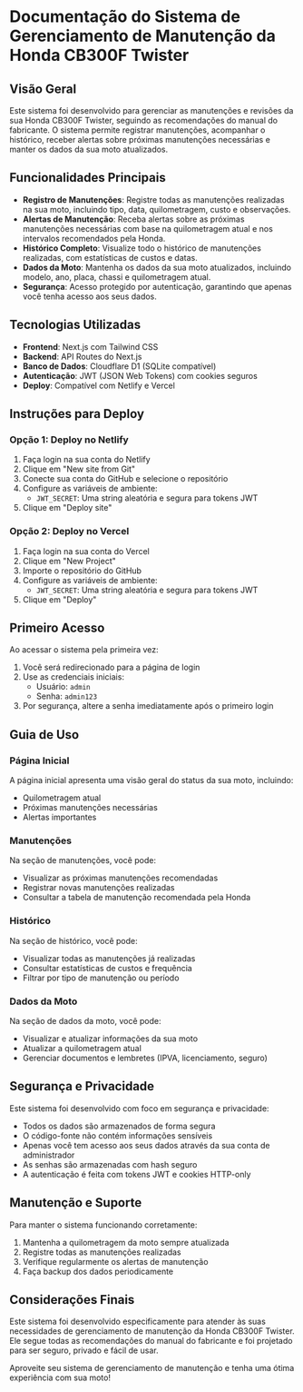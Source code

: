 # Documentação do Sistema de Gerenciamento de Manutenção da Honda CB300F Twister

## Visão Geral

Este sistema foi desenvolvido para gerenciar as manutenções e revisões da sua Honda CB300F Twister, seguindo as recomendações do manual do fabricante. O sistema permite registrar manutenções, acompanhar o histórico, receber alertas sobre próximas manutenções necessárias e manter os dados da sua moto atualizados.

## Funcionalidades Principais

- **Registro de Manutenções**: Registre todas as manutenções realizadas na sua moto, incluindo tipo, data, quilometragem, custo e observações.
- **Alertas de Manutenção**: Receba alertas sobre as próximas manutenções necessárias com base na quilometragem atual e nos intervalos recomendados pela Honda.
- **Histórico Completo**: Visualize todo o histórico de manutenções realizadas, com estatísticas de custos e datas.
- **Dados da Moto**: Mantenha os dados da sua moto atualizados, incluindo modelo, ano, placa, chassi e quilometragem atual.
- **Segurança**: Acesso protegido por autenticação, garantindo que apenas você tenha acesso aos seus dados.

## Tecnologias Utilizadas

- **Frontend**: Next.js com Tailwind CSS
- **Backend**: API Routes do Next.js
- **Banco de Dados**: Cloudflare D1 (SQLite compatível)
- **Autenticação**: JWT (JSON Web Tokens) com cookies seguros
- **Deploy**: Compatível com Netlify e Vercel

## Instruções para Deploy

### Opção 1: Deploy no Netlify

1. Faça login na sua conta do Netlify
2. Clique em "New site from Git"
3. Conecte sua conta do GitHub e selecione o repositório
4. Configure as variáveis de ambiente:
   - `JWT_SECRET`: Uma string aleatória e segura para tokens JWT
5. Clique em "Deploy site"

### Opção 2: Deploy no Vercel

1. Faça login na sua conta do Vercel
2. Clique em "New Project"
3. Importe o repositório do GitHub
4. Configure as variáveis de ambiente:
   - `JWT_SECRET`: Uma string aleatória e segura para tokens JWT
5. Clique em "Deploy"

## Primeiro Acesso

Ao acessar o sistema pela primeira vez:

1. Você será redirecionado para a página de login
2. Use as credenciais iniciais:
   - Usuário: `admin`
   - Senha: `admin123`
3. Por segurança, altere a senha imediatamente após o primeiro login

## Guia de Uso

### Página Inicial

A página inicial apresenta uma visão geral do status da sua moto, incluindo:
- Quilometragem atual
- Próximas manutenções necessárias
- Alertas importantes

### Manutenções

Na seção de manutenções, você pode:
- Visualizar as próximas manutenções recomendadas
- Registrar novas manutenções realizadas
- Consultar a tabela de manutenção recomendada pela Honda

### Histórico

Na seção de histórico, você pode:
- Visualizar todas as manutenções já realizadas
- Consultar estatísticas de custos e frequência
- Filtrar por tipo de manutenção ou período

### Dados da Moto

Na seção de dados da moto, você pode:
- Visualizar e atualizar informações da sua moto
- Atualizar a quilometragem atual
- Gerenciar documentos e lembretes (IPVA, licenciamento, seguro)

## Segurança e Privacidade

Este sistema foi desenvolvido com foco em segurança e privacidade:

- Todos os dados são armazenados de forma segura
- O código-fonte não contém informações sensíveis
- Apenas você tem acesso aos seus dados através da sua conta de administrador
- As senhas são armazenadas com hash seguro
- A autenticação é feita com tokens JWT e cookies HTTP-only

## Manutenção e Suporte

Para manter o sistema funcionando corretamente:

1. Mantenha a quilometragem da moto sempre atualizada
2. Registre todas as manutenções realizadas
3. Verifique regularmente os alertas de manutenção
4. Faça backup dos dados periodicamente

## Considerações Finais

Este sistema foi desenvolvido especificamente para atender às suas necessidades de gerenciamento de manutenção da Honda CB300F Twister. Ele segue todas as recomendações do manual do fabricante e foi projetado para ser seguro, privado e fácil de usar.

Aproveite seu sistema de gerenciamento de manutenção e tenha uma ótima experiência com sua moto!
